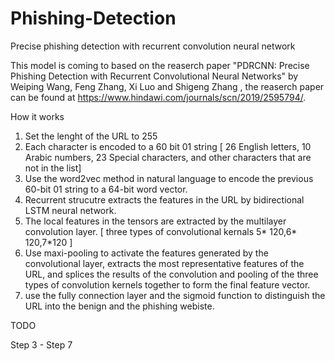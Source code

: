 # Phishing-Detection

Precise phishing detection with recurrent convolution neural network

This model is coming to based on the reaserch paper "PDRCNN: Precise Phishing Detection with Recurrent Convolutional Neural Networks" by Weiping Wang, Feng Zhang, Xi Luo and Shigeng Zhang , the reaserch paper can be found at https://www.hindawi.com/journals/scn/2019/2595794/.

How it works

1. Set the lenght of the URL to 255
2. Each character is encoded to a 60 bit 01 string [ 26 English letters, 10 Arabic numbers, 23 Special characters, and other characters that are not in the list]
3. Use the word2vec method in natural language to encode the previous 60-bit 01 string to a 64-bit word vector.
4. Recurrent strucutre extracts the features in the URL by bidirectional LSTM neural network.
5. The local features in the tensors are extracted by the multilayer convolution layer. [ three types of convolutional kernals 5* 120,6* 120,7*120 ]
6. Use maxi-pooling to activate the features generated by the convolutional layer, extracts the most representative features of the URL, and splices the results of the convolution and pooling of the three types of convolution kernels together to form the final feature vector.
7. use the fully connection layer and the sigmoid function to distinguish the URL into the benign and the phishing webiste.

TODO

Step 3 - Step 7
